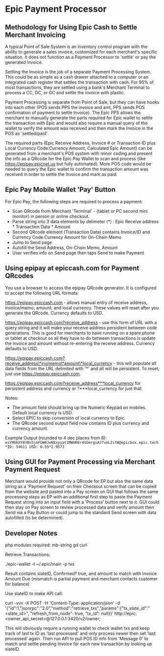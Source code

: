 # Epic Payment Processor
## Methodology for Using Epic Cash to Settle Merchant Invoicing

A typical Point of Sale System is an inventory control program with the ability to generate a sales invoice, customized for each merchant's specific situation. It does not function as a Payment Processor to 'settle' or pay the generated Invoice.

Settling the Invoice is the job of a separate Payment Processing System. This could be as simple as a cash drawer attached to a computer or an integrated cash register that settles the transaction with cash. For 95% of most transactions, they are settled using a bank's Merchant Terminal to process a CC, DC, or GC and settle the invoice with plastic.

Payment Processing is separate from Point of Sale, but they can have hooks into each other (POS sends PPS the invoice and amt, PPS sends POS confirmation of payment to settle Invoice). The Epic PPS allows the merchant to manually generate the parts required for Epic wallet to settle the transaction with Epic and would also require a manual query of the wallet to verify the amount was received and then mark the Invoice in the POS as 'settled/paid'.

The required parts (Epic Receive Address, Invoice # or Transaction ID plus Local Currency Code:Currency Amount, Calculated Epic Amount) can be generated from a merchant's POS system with minor coding and present the info as a QRcode for the Epic Pay Wallet to scan and process (like https://epipay.epicnet.us but fully automated). More POS code would be needed to query the Epic wallet to confirm the transaction amount was received in order to settle the Invoice and mark as paid.


## Epic Pay Mobile Wallet 'Pay' Button

For Epic Pay, the following steps are required to process a payment:

* Scan QRcode from Merchant 'Terminal' - (tablet or PC second mini monitor) in person or online checkout.
* Parse string into 3 data elements by delimeter (*) : Epic Receive address * Transaction Data * Amount
* Second QRcode element (Transaction Data) contains Invoice/ID and Currency Code:Currency Amount for On-Chain Memo
* Jump to Send page
* Autofill the Send Address, On-Chain Memo, Amount
* User verifies info on Send page then taps Send to make Payment

## Using epipay at epiccash.com for Payment QRcodes

You use a browser to access the epipay QRcode generator. It is configured to accept the following URL formats:

https://epipay.epiccash.com - allows manual entry of receive address, invoice/memo,  amount, and local currency. These values will reset after you generate the QRcode.  Currency defaults to USD.

https://epipay.epiccash.com?receive_address - use this form of URL with a query string and it will make your receive address persistent between code generations. This is good for merchants to have running on a spare phone or tablet at checkout so all they have to do between transactions is update the invoice and amount without re-entering the receive address. Currency defaults to USD.

https://epipay.epiccash.com?receive_address\*inv/memo\*amount\*local_currency - this will populate all data fields from the URL delimited with '*' and all will be persistent. To reset, just use https://epipay.epiccash.com.

https://epipay.epiccash.com?receive_address***local_currency for persistent address and currency or ?***local_currency for just that.

Notes:
* The amount field should bring up the Numeric Keypad on mobiles. Default local currency is USD.
* Select EPIC to skip conversion of local currency to Epic.
* The QRcode second output field now contains ID plus currency and currency amount.

Example Output (rounded to 4 dec places from 8):
`esYMG6XY8YBn5jmFGW6JeN8xyyat2MWUK6r4sGmrgiAJ7voL2itW@epicbox.epic.tech*ID: 54611 USD: 6.55*2.9573`

## Using GUI for Payment Processing via Merchant Payment Request

Merchant would provide not only a QRcode for EP but also the same data string as a 'Payment Request' on their Checkout screen that can be copied from the website and pasted into a Pay screen on GUI that follows the same processing steps as EP with an additional first step to paste the Payment Request string into an input field with a 'Process' button next to it. GUI could then stay on Pay screen to review processed data and verify amount then Send via a Pay Button or could jump to the standard Send screen with data autofilled (to be determined).

## Developer Notes

php modules required: mb-string gd curl

Retrieve Transactions:

./epic-wallet -t ~/.epic/main -p <pwd> txs

Result contains slateID, Confirmed? true, and amount to match with Invoice Amount Due (mismatch is partial payment and merchant contacts customer for balance)

Use slateID to make API call:

curl -vvv  -X POST -H 'Content-Type: application/json' -d  '{"id":1,"jsonrpc":"2.0","method":"retrieve_txs","params":{"tx_slate_id":"<slate_id>", "refresh_from_node": true, "tx_id": null}}' http://epic:<owner_api_secret>@127.0.0.1:3420/v2/owner;

This will obviously require a running wallet to check wallet txs and keep track of last tx ID as 'last processed' and only process newer then set 'last processed' again. Then run API to pull POS ID info from 'Message 0' to match and settle pending Invoice for each new transaction by looking up slateID.
